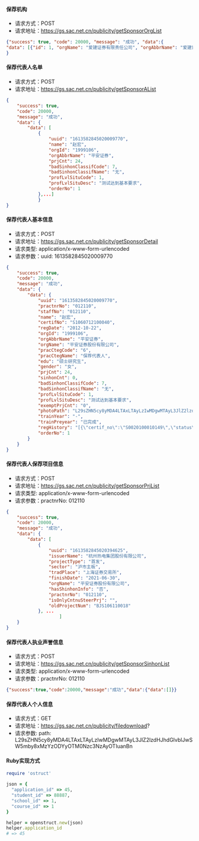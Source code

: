 #### 保荐机构

- 请求方式：POST
- 请求地址：https://gs.sac.net.cn/publicity/getSponsorOrgList
```json
{"success": true, "code": 20000, "message": "成功", "data":{
"data": [{"id": 1, "orgName": "爱建证券有限责任公司", "orgAbbrName": "爱建证券", "aoiDate": null},…]
}
```
#### 保荐代表人名单

- 请求方式：POST
- 请求地址：https://gs.sac.net.cn/publicity/getSponsorAList
```json
{
    "success": true,
    "code": 20000,
    "message": "成功",
    "data": {
        "data": [
            {
                "uuid": "1613582845020009770",
                "name": "赵宏",
                "orgId": "1999106",
                "orgAbbrName": "平安证券",
                "prjCnt": 24,
                "badSinhonClassifCode": 7,
                "badSinhonClassifName": "无",
                "profLvlSituCode": 1,
                "profLvlSituDesc": "测试达到基本要求",
                "orderNo": 1
            },...]
            }
}
```
#### 保荐代表人基本信息

- 请求方式：POST
- 请求地址：https://gs.sac.net.cn/publicity/getSponsorDetail
- 请求类型: application/x-www-form-urlencoded
- 请求参数：uuid: 1613582845020009770

```json
{
    "success": true,
    "code": 20000,
    "message": "成功",
    "data": {
        "data": {
            "uuid": "1613582845020009770",
            "practnrNo": "012110",
            "staffNo": "012110",
            "name": "赵宏",
            "certifNo": "S1060712100040",
            "regDate": "2012-10-22",
            "orgId": "1999106",
            "orgAbbrName": "平安证券",
            "orgName": "平安证券股份有限公司",
            "pracCtegCode": "6",
            "pracCtegName": "保荐代表人",
            "edu": "硕士研究生",
            "gender": "女",
            "prjCnt": 24,
            "sinhonCnt": 0,
            "badSinhonClassifCode": 7,
            "badSinhonClassifName": "无",
            "profLvlSituCode": 1,
            "profLvlSituDesc": "测试达到基本要求",
            "exemptPrjCnt": "0",
            "photoPath": "L29sZHN5cy8yMDA4LTAxLTAyLzIwMDgwMTAyL3JlZ2lzdHJhdGlvblJwSW5mby8xMzYzODYyOTM0\nNzc3NzAyOTIuanBn",
            "trainYear": "-",
            "trainPreyear": "已完成",
            "regHistory": "[{\"certif_no\":\"S0020100010149\",\"status\":\"离职注销\",\"get_date\":\"2004-02-06\",\"leave_date\":\"2008-04-30\",\"org_name\":\"国元证券股份有限公司\",\"reg_type\":\"一般证券业务\" },{\"certif_no\":\"S1060108051310\",\"status\":\"离职注销\",\"get_date\":\"2008-05-13\",\"leave_date\":\"2012-10-18\",\"org_name\":\"平安证券股份有限公司\",\"reg_type\":\"一般证券业务\" },{\"certif_no\":\"S1060712100040\",\"status\":\"正常\",\"get_date\":\"2012-10-22\",\"leave_date\":\"\",\"org_name\":\"平安证券股份有限公司\",\"reg_type\":\"保荐代表人\" }]",
            "orderNo": 1
        }
    }
}
```

#### 保荐代表人保荐项目信息

- 请求方式：POST
- 请求地址：https://gs.sac.net.cn/publicity/getSponsorPrjList
- 请求类型: application/x-www-form-urlencoded
- 请求参数：practnrNo: 012110

```json
{
    "success": true,
    "code": 20000,
    "message": "成功",
    "data": {
        "data": [
            {
                "uuid": "1613582845020394625",
                "issuerName": "杭州热电集团股份有限公司",
                "projectType": "首发",
                "sector": "沪市主板",
                "tradPlace": "上海证券交易所",
                "finishDate": "2021-06-30",
                "orgName": "平安证券股份有限公司",
                "hasShinhonInfo": "否",
                "practnrNo": "012110",
                "isOnlyCntnuSteerPrj": "",
                "oldProjectNum": "BJS106110018"
            }, ...          
                    ]
    }
}

```
#### 保荐代表人执业声誉信息

- 请求方式：POST
- 请求地址：https://gs.sac.net.cn/publicity/getSponsorSinhonList
- 请求类型: application/x-www-form-urlencoded
- 请求参数：practnrNo: 012110

```json
{"success":true,"code":20000,"message":"成功","data":{"data":[]}}
```

#### 保荐代表人个人信息

- 请求方式：GET
- 请求地址：https://gs.sac.net.cn/publicity/filedownload?
- 请求参数: path: L29sZHN5cy8yMDA4LTAxLTAyLzIwMDgwMTAyL3JlZ2lzdHJhdGlvblJwSW5mby8xMzYzODYyOTM0Nzc3NzAyOTIuanBn

#### Ruby实现方式

```ruby
require 'ostruct'

json = {
  "application_id" => 45,
  "student_id" => 88887,
  "school_id" => 1,
  "course_id" => 1
}

helper = openstruct.new(json)
helper.application_id
# => 45
```

